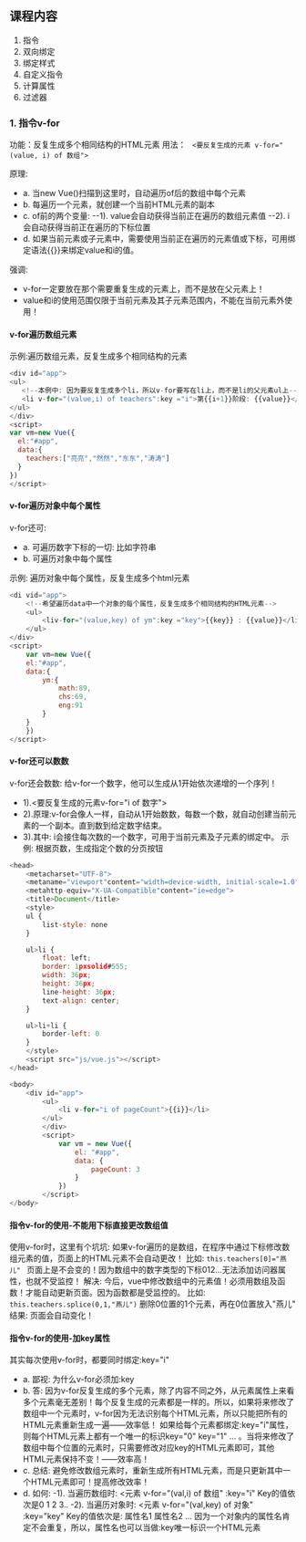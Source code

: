 ## 课程内容
1. 指令
2. 双向绑定
3. 绑定样式
4. 自定义指令
5. 计算属性
6. 过滤器

### 1. 指令v-for
功能：反复生成多个相同结构的HTML元素
用法：
` <要反复生成的元素 v-for="(value, i) of 数组">`

原理:
- a. 当new Vue()扫描到这里时，自动遍历of后的数组中每个元素
- b. 每遍历一个元素，就创建一个当前HTML元素的副本
- c. of前的两个变量:
--1). value会自动获得当前正在遍历的数组元素值
--2). i会自动获得当前正在遍历的下标位置
- d. 如果当前元素或子元素中，需要使用当前正在遍历的元素值或下标，可用绑定语法{{}}来绑定value和i的值。

强调:
- v-for一定要放在那个需要重复生成的元素上，而不是放在父元素上！
- value和i的使用范围仅限于当前元素及其子元素范围内，不能在当前元素外使用！
#### v-for遍历数组元素
示例:遍历数组元素，反复生成多个相同结构的元素
```javascript
<div id="app">
<ul>
   <!--本例中: 因为要反复生成多个li，所以v-for要写在li上，而不是li的父元素ul上-->
   <li v-for="(value,i) of teachers":key ="i">第{{i+1}}阶段: {{value}}</li>
</ul>
</div>
<script>
var vm=new Vue({
  el:"#app",
  data:{
    teachers:["亮亮","然然","东东","涛涛"]
  }
})
</script>
```
#### v-for遍历对象中每个属性
v-for还可:
- a. 可遍历数字下标的一切: 比如字符串
- b. 可遍历对象中每个属性

示例: 遍历对象中每个属性，反复生成多个html元素
```javascript
<di vid="app">
    <!--希望遍历data中一个对象的每个属性，反复生成多个相同结构的HTML元素-->
    <ul>
        <liv-for="(value,key) of ym":key ="key">{{key}} : {{value}}</li>
    </ul>
</div>
<script>
    var vm=new Vue({
    el:"#app",
    data:{
        ym:{
            math:89,
            chs:69,
            eng:91
        }
    }
    })
</script>
```
#### v-for还可以数数
v-for还会数数: 给v-for一个数字，他可以生成从1开始依次递增的一个序列！
- 1).<要反复生成的元素v-for="i of 数字">
- 2).原理:v-for会像人一样，自动从1开始数数，每数一个数，就自动创建当前元素的一个副本。直到数到给定数字结束。
- 3).其中: i会接住每次数的一个数字，可用于当前元素及子元素的绑定中。
示例: 根据页数，生成指定个数的分页按钮
```javascript
<head>
    <metacharset="UTF-8">
    <metaname="viewport"content="width=device-width, initial-scale=1.0">
    <metahttp-equiv="X-UA-Compatible"content="ie=edge">
    <title>Document</title>
    <style>
    ul {
        list-style: none
    }

    ul>li {
        float: left;
        border: 1pxsolid#555;
        width: 36px;
        height: 36px;
        line-height: 36px;
        text-align: center;
    }

    ul>li+li {
        border-left: 0
    }
    </style>
    <script src="js/vue.js"></script>
</head>

<body>
    <div id="app">
        <ul>
            <li v-for="i of pageCount">{{i}}</li>
        </ul>
        </div>
        <script>
            var vm = new Vue({
                el: "#app",
                data: {
                    pageCount: 3
                }
            })
        </script>
</body>
```

#### 指令v-for的使用-不能用下标直接更改数组值
使用v-for时，这里有个坑坑: 如果v-for遍历的是数组，在程序中通过下标修改数组元素的值，页面上的HTML元素不会自动更改！
比如: `this.teachers[0]="燕儿" `
页面上是不会变的！因为数组中的数字类型的下标012...无法添加访问器属性，也就不受监控！
解决:
今后，vue中修改数组中的元素值！必须用数组及函数！才能自动更新页面。因为函数都是受监控的。
比如: `this.teachers.splice(0,1,"燕儿")`
    删除0位置的1个元素，再在0位置放入"燕儿"
结果: 页面会自动变化！

#### 指令v-for的使用-加key属性
其实每次使用v-for时，都要同时绑定:key="i"
- a. 鄙视: 为什么v-for必须加:key
- b. 答: 因为v-for反复生成的多个元素，除了内容不同之外，从元素属性上来看多个元素毫无差别！每个反复生成的元素都是一样的。所以，如果将来修改了数组中一个元素时，v-for因为无法识别每个HTML元素，所以只能把所有的HTML元素重新生成一遍——效率低！
    如果给每个元素都绑定:key="i"属性，则每个HTML元素上都有一个唯一的标识key="0"  key="1"  ... 。当将来修改了数组中每个位置的元素时，只需要修改对应key的HTML元素即可，其他HTML元素保持不变！——效率高！
- c. 总结: 避免修改数组元素时，重新生成所有HTML元素，而是只更新其中一个HTML元素即可！提高修改效率！
- d. 如何:
-1). 当遍历数组时: <元素 v-for="(val,i) of 数组" :key="i"
	Key的值依次是0 1 2 3..
-2). 当遍历对象时: <元素 v-for="(val,key) of 对象" :key="key"
	Key的值依次是: 属性名1  属性名2 ...
	因为一个对象内的属性名肯定不会重复，所以，属性名也可以当做:key唯一标识一个HTML元素
